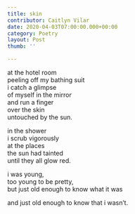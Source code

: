 ```yaml
---
title: skin
contributor: Caitlyn Vilar
date: 2020-04-03T07:00:00.000+00:00
category: Poetry
layout: Post
thumb: ''

---
```

at the hotel room<br>peeling off my bathing suit<br>i catch a glimpse<br>of myself in the mirror<br>and run a finger<br>over the skin<br>untouched by the sun.

in the shower<br>i scrub vigorously<br>at the places<br>the sun had tainted<br>until they all glow red.

i was young,<br>too young to be pretty,<br>but just old enough to know what it was

and just old enough to know that i wasn’t.